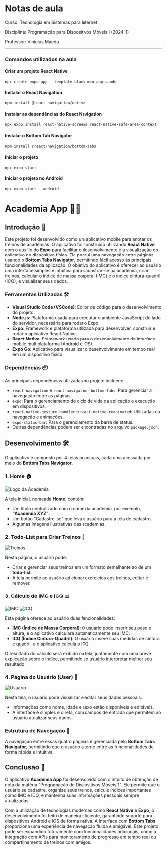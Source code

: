 # Notas de aula

Curso: Tecnologia em Sistemas para Internet

Disciplina: Programação para Dispositivos Móveis I (2024-1)

Professor: Vinícius Maeda

---

### Comandos utilizados na aula

#### Criar um projeto React Native
```
npx create-expo-app --template blank meu-app-saude
```

#### Instalar o React Navigation
```
npm install @react-navigation/native
```

#### Instalar as dependências do React Navigation
```
npx expo install react-native-screens react-native-safe-area-context
```

#### Instalar o Bottom Tab Navigator
```
npm install @react-navigation/bottom-tabs
```

#### Iniciar o projeto
```
npx expo start 
```

#### Iniciar o projeto no Android
```
npx expo start --android
```


# Academia App 🏋️‍♂️

## Introdução 📖

Este projeto foi desenvolvido como um aplicativo mobile para anotar os treinos de academias. O aplicativo foi construído utilizando **React Native** com o auxílio do **Expo** para facilitar o desenvolvimento e a visualização do aplicativo no dispositivo físico. Ele possui uma navegação entre páginas usando o **Bottom Tabs Navigator**, permitindo fácil acesso às principais funcionalidades da aplicação. O objetivo do aplicativo é oferecer ao usuário uma interface simples e intuitiva para cadastrar-se na academia, criar treinos, calcular o índice de massa corporal (IMC) e o índice cintura-quadril (ICQ), e visualizar seus dados.

### Ferramentas Utilizadas 🛠️

- **Visual Studio Code (VSCode)**: Editor de código para o desenvolvimento do projeto.
- **Node.js**: Plataforma usada para executar o ambiente JavaScript do lado do servidor, necessária para rodar o Expo.
- **Expo**: Framework e plataforma utilizada para desenvolver, construir e rodar o aplicativo React Native.
- **React Native**: Framework usado para o desenvolvimento da interface mobile multiplataforma (Android e iOS).
- **Expo Go**: Aplicativo para visualizar o desenvolvimento em tempo real em um dispositivo físico.

### Dependências 📦
As principais dependências utilizadas no projeto incluem:

- `react-navigation` e `react-navigation-bottom-tabs`: Para gerenciar a navegação entre as páginas.
- `expo`: Para o gerenciamento do ciclo de vida da aplicação e execução em dispositivos.
- `react-native-gesture-handler` e `react-native-reanimated`: Utilizadas na navegação e animações.
- `expo-status-bar`: Para o gerenciamento da barra de status.
- Outras dependências podem ser encontradas no arquivo `package.json`.

## Desenvolvimento 🛠️

O aplicativo é composto por 4 telas principais, cada uma acessada por meio do **Bottom Tabs Navigator**.

### 1. **Home 🏠**

![Logo da Academia](assets/Inicial.JPG)

A tela inicial, nomeada **Home**, contém:
- Um título centralizado com o nome da academia, por exemplo, **"Academia XYZ"**.
- Um botão "Cadastre-se" que leva o usuário para a tela de cadastro.
- Algumas imagens ilustrativas das academias.

### 2. **Todo-List para Criar Treinos 📝**
![Treinos](assets/Segundo.JPG)

Nesta página, o usuário pode:
- Criar e gerenciar seus treinos em um formato semelhante ao de um **todo-list**.
- A tela permite ao usuário adicionar exercícios aos treinos, editar e remover.

### 3. **Cálculo de IMC e ICQ 📊**
![IMC](assets/Terceiro.JPG) ![ICQ](assets/Terceiro2.JPG)

Esta página oferece ao usuário duas funcionalidades:
- **IMC (Índice de Massa Corporal)**: O usuário pode inserir seu peso e altura, e o aplicativo calculará automaticamente seu IMC.
- **ICQ (Índice Cintura-Quadril)**: O usuário insere suas medidas de cintura e quadril, e o aplicativo calcula o ICQ.
  
O resultado do cálculo será exibido na tela, juntamente com uma breve explicação sobre o índice, permitindo ao usuário interpretar melhor seu resultado.

### 4. **Página do Usuário (User) 👤**
![Usuário](assets/Quarto.JPG)

Nesta tela, o usuário pode visualizar e editar seus dados pessoais:
- Informações como nome, idade e sexo estão disponíveis e editáveis.
- A interface é simples e direta, com campos de entrada que permitem ao usuário atualizar seus dados.

### Estrutura de Navegação 🔄
A navegação entre essas quatro páginas é gerenciada pelo **Bottom Tabs Navigator**, permitindo que o usuário alterne entre as funcionalidades de forma rápida e intuitiva.

## Conclusão 🎯

O aplicativo **Academia App** foi desenvolvido com o intuito de obtenção de nota da matéria "Programação de Dispositivos Móveis 1". Ele permite que o usuário se cadastre, organize seus treinos, calcule índices importantes como IMC e ICQ, e mantenha suas informações pessoais sempre atualizadas. 

Com a utilização de tecnologias modernas como **React Native** e **Expo**, o desenvolvimento foi feito de maneira eficiente, garantindo suporte para dispositivos Android e iOS de forma nativa. A interface com **Bottom Tabs** proporciona uma experiência de navegação fluida e amigável. Este projeto pode ser expandido futuramente com funcionalidades adicionais, como a integração com APIs para monitoramento de progresso em tempo real ou compartilhamento de treinos com amigos.

